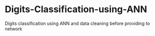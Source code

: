 # Digits-Classification-using-ANN
Digits classification using ANN and data cleaning before providing to network

